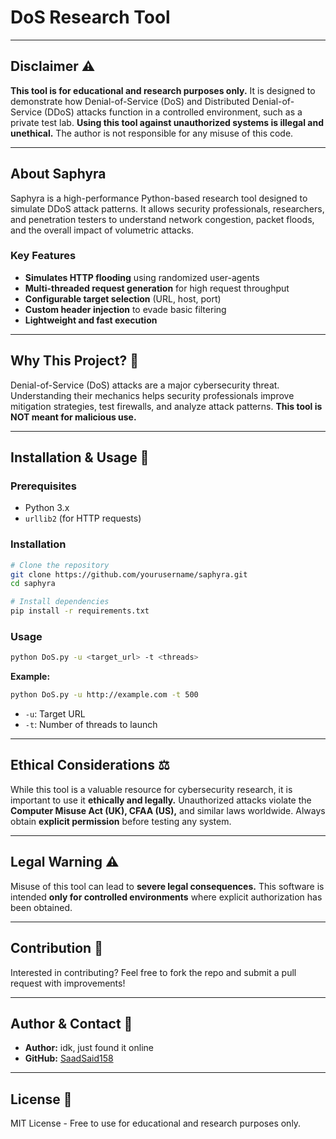 # DoS Research Tool
---
## Disclaimer ⚠️
**This tool is for educational and research purposes only.** It is designed to demonstrate how Denial-of-Service (DoS) and Distributed Denial-of-Service (DDoS) attacks function in a controlled environment, such as a private test lab. **Using this tool against unauthorized systems is illegal and unethical.** The author is not responsible for any misuse of this code.

---

## About Saphyra
Saphyra is a high-performance Python-based research tool designed to simulate DDoS attack patterns. It allows security professionals, researchers, and penetration testers to understand network congestion, packet floods, and the overall impact of volumetric attacks.

### Key Features
- **Simulates HTTP flooding** using randomized user-agents
- **Multi-threaded request generation** for high request throughput
- **Configurable target selection** (URL, host, port)
- **Custom header injection** to evade basic filtering
- **Lightweight and fast execution**

---

## Why This Project? 🧐
Denial-of-Service (DoS) attacks are a major cybersecurity threat. Understanding their mechanics helps security professionals improve mitigation strategies, test firewalls, and analyze attack patterns. **This tool is NOT meant for malicious use.**

---

## Installation & Usage 🚀
### Prerequisites
- Python 3.x
- `urllib2` (for HTTP requests)

### Installation
```bash
# Clone the repository
git clone https://github.com/yourusername/saphyra.git
cd saphyra

# Install dependencies
pip install -r requirements.txt
```

### Usage
```bash
python DoS.py -u <target_url> -t <threads>
```
**Example:**
```bash
python DoS.py -u http://example.com -t 500
```
- `-u`: Target URL
- `-t`: Number of threads to launch

---

## Ethical Considerations ⚖️
While this tool is a valuable resource for cybersecurity research, it is important to use it **ethically and legally.** Unauthorized attacks violate the **Computer Misuse Act (UK), CFAA (US),** and similar laws worldwide. Always obtain **explicit permission** before testing any system.

---

## Legal Warning ⚠️
Misuse of this tool can lead to **severe legal consequences.** This software is intended **only for controlled environments** where explicit authorization has been obtained.

---

## Contribution 🤝
Interested in contributing? Feel free to fork the repo and submit a pull request with improvements!

---

## Author & Contact 📩
- **Author:** idk, just found it online 
- **GitHub:** [SaadSaid158](https://github.com/SaadSaid158)

---

## License 📝
MIT License - Free to use for educational and research purposes only.

